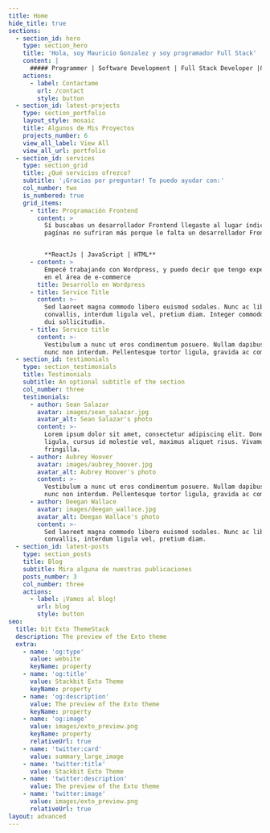 ```yaml
---
title: Home
hide_title: true
sections:
  - section_id: hero
    type: section_hero
    title: 'Hola, soy Mauricio Gonzalez y soy programador Full Stack'
    content: |
      ##### Programmer | Software Development | Full Stack Developer |&#xA;&#xA;
    actions:
      - label: Contactame
        url: /contact
        style: button
  - section_id: latest-projects
    type: section_portfolio
    layout_style: mosaic
    title: Algunos de Mis Proyectos
    projects_number: 6
    view_all_label: View All
    view_all_url: portfolio
  - section_id: services
    type: section_grid
    title: ¿Qué servicios ofrezco?
    subtitle: '¡Gracias por preguntar! Te puedo ayudar con:'
    col_number: two
    is_numbered: true
    grid_items:
      - title: Programación Frontend
        content: >
          Sí buscabas un desarrollador Frontend llegaste al lugar índicado, Tus
          pagínas no sufriran más porque le falta un desarrollador Frontend.


          **ReactJs | JavaScript | HTML**
      - content: >
          Empecé trabajando con Wordpress, y puedo decir que tengo experiencia
          en el área de e-commerce 
        title: Desarrollo en Wordpress
      - title: Service Title
        content: >-
          Sed laoreet magna commodo libero euismod sodales. Nunc ac libero
          convallis, interdum ligula vel, pretium diam. Integer commodo sem at
          dui sollicitudin.
      - title: Service title
        content: >-
          Vestibulum a nunc ut eros condimentum posuere. Nullam dapibus quis
          nunc non interdum. Pellentesque tortor ligula, gravida ac commodo eu.
  - section_id: testimonials
    type: section_testimonials
    title: Testimonials
    subtitle: An optional subtitle of the section
    col_number: three
    testimonials:
      - author: Sean Salazar
        avatar: images/sean_salazar.jpg
        avatar_alt: Sean Salazar's photo
        content: >-
          Lorem ipsum dolor sit amet, consectetur adipiscing elit. Donec nisl
          ligula, cursus id molestie vel, maximus aliquet risus. Vivamus in nibh
          fringilla.
      - author: Aubrey Hoover
        avatar: images/aubrey_hoover.jpg
        avatar_alt: Aubrey Hoover's photo
        content: >-
          Vestibulum a nunc ut eros condimentum posuere. Nullam dapibus quis
          nunc non interdum. Pellentesque tortor ligula, gravida ac commodo eu.
      - author: Deegan Wallace
        avatar: images/deegan_wallace.jpg
        avatar_alt: Deegan Wallace's photo
        content: >-
          Sed laoreet magna commodo libero euismod sodales. Nunc ac libero
          convallis, interdum ligula vel, pretium diam.
  - section_id: latest-posts
    type: section_posts
    title: Blog
    subtitle: Mira alguna de nuestras publicaciones
    posts_number: 3
    col_number: three
    actions:
      - label: ¡Vamos al blog!
        url: blog
        style: button
seo:
  title: bit Exto ThemeStack
  description: The preview of the Exto theme
  extra:
    - name: 'og:type'
      value: website
      keyName: property
    - name: 'og:title'
      value: Stackbit Exto Theme
      keyName: property
    - name: 'og:description'
      value: The preview of the Exto theme
      keyName: property
    - name: 'og:image'
      value: images/exto_preview.png
      keyName: property
      relativeUrl: true
    - name: 'twitter:card'
      value: summary_large_image
    - name: 'twitter:title'
      value: Stackbit Exto Theme
    - name: 'twitter:description'
      value: The preview of the Exto theme
    - name: 'twitter:image'
      value: images/exto_preview.png
      relativeUrl: true
layout: advanced
---
```

